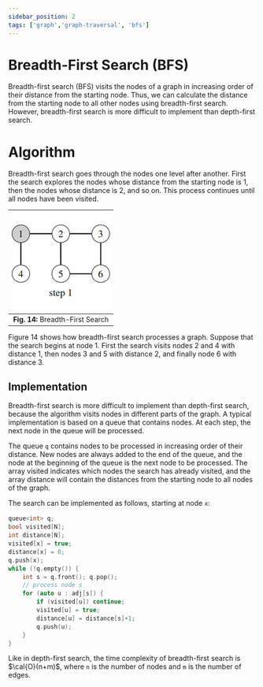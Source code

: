 ```yaml
---
sidebar_position: 2
tags: ['graph','graph-traversal', 'bfs']
---
```


# Breadth-First Search (BFS)

Breadth-first search (BFS) visits the nodes of a graph in increasing order of their distance from the starting node. Thus, we can calculate the distance from the starting node to all other nodes using breadth-first search. However, breadth-first search is more difficult to implement than depth-first search.

# Algorithm

Breadth-first search goes through the nodes one level after another. First the search explores the nodes whose distance from the starting node is 1, then the nodes whose distance is 2, and so on. This process continues until all nodes have been visited.

| ![Breadth-First Search](/img/tutorial/graph_algorithms/14.gif) |
|:--:|
| **Fig. 14:** Breadth-First Search |

Figure 14 shows how breadth-first search processes a graph. Suppose that the search begins at node 1. First the search visits nodes 2 and 4 with distance 1, then nodes 3 and 5 with distance 2, and finally node 6 with distance 3.

## Implementation

Breadth-first search is more difficult to implement than depth-first search, because the algorithm visits nodes in different parts of the graph. A typical implementation is based on a queue that contains nodes. At each step, the next node in the queue will be processed.

The queue `q` contains nodes to be processed in increasing order of their distance. New nodes are always added to the end of the queue, and the node at the beginning of the queue is the next node to be processed. The array visited indicates which nodes the search has already visited, and the array distance will contain the distances from the starting node to all nodes of the graph.

The search can be implemented as follows, starting at node `x`:

```cpp
queue<int> q;
bool visited[N];
int distance[N];
visited[x] = true;
distance[x] = 0;
q.push(x);
while (!q.empty()) {
	int s = q.front(); q.pop();
	// process node s
	for (auto u : adj[s]) {
		if (visited[u]) continue;
		visited[u] = true;
		distance[u] = distance[s]+1;
		q.push(u);
	}
}
```

Like in depth-first search, the time complexity of breadth-first search is $\cal{O}(n+m)$, where `n` is the number of nodes and `m` is the number of edges.